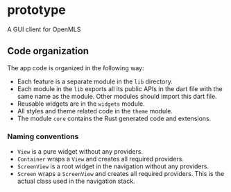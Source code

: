 <!--
SPDX-FileCopyrightText: 2024 Phoenix R&D GmbH <hello@phnx.im>

SPDX-License-Identifier: AGPL-3.0-or-later
-->

# prototype

A GUI client for OpenMLS

## Code organization

The app code is organized in the following way:

- Each feature is a separate module in the `lib` directory.
- Each module in the `lib` exports all its public APIs in the dart file with the
same name as the module. Other modules should import this dart file.
- Reusable widgets are in the `widgets` module.
- All styles and theme related code in the `theme` module.
- The module `core` contains the Rust generated code and extensions.

### Naming conventions

- `View` is a pure widget without any providers.
- `Container` wraps a `View` and creates all required providers.
- `ScreenView` is a root widget in the navigation without any providers.
- `Screen` wraps a `ScreenView` and creates all required providers. This is the
  actual class used in the navigation stack.
